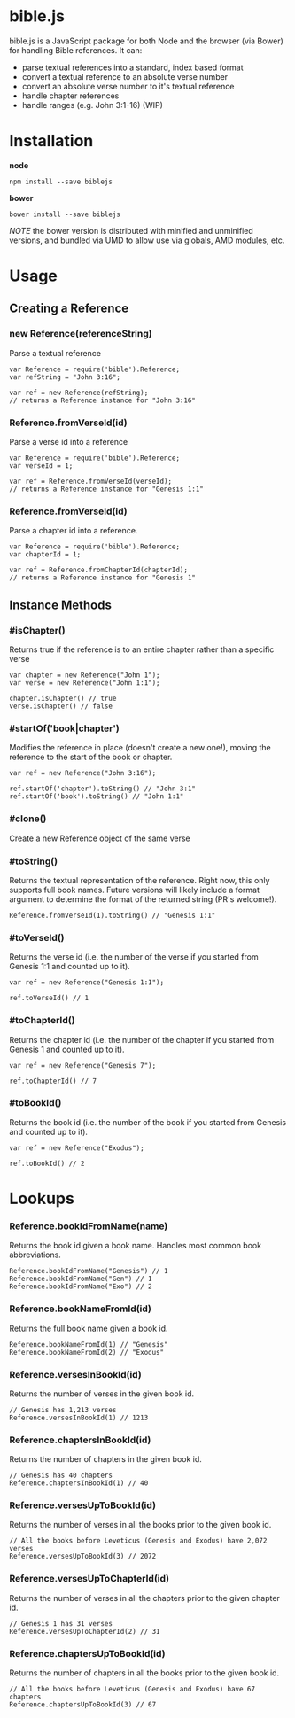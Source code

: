# bible.js

bible.js is a JavaScript package for both Node and the browser (via Bower) for handling Bible references. It can:

  * parse textual references into a standard, index based format
  * convert a textual reference to an absolute verse number
  * convert an absolute verse number to it's textual reference
  * handle chapter references
  * handle ranges (e.g. John 3:1-16) (WIP)

# Installation

**node**
    
    npm install --save biblejs

**bower**

    bower install --save biblejs

*NOTE* the bower version is distributed with minified and unminified versions, and bundled via UMD to allow use via globals, AMD modules, etc.

# Usage

## Creating a Reference

### new Reference(referenceString)
Parse a textual reference

    var Reference = require('bible').Reference;
    var refString = "John 3:16";
    
    var ref = new Reference(refString);
    // returns a Reference instance for "John 3:16"


### Reference.fromVerseId(id)
Parse a verse id into a reference

    var Reference = require('bible').Reference;
    var verseId = 1;
    
    var ref = Reference.fromVerseId(verseId);
    // returns a Reference instance for "Genesis 1:1"


### Reference.fromVerseId(id)
Parse a chapter id into a reference.

    var Reference = require('bible').Reference;
    var chapterId = 1;
    
    var ref = Reference.fromChapterId(chapterId);
    // returns a Reference instance for "Genesis 1"


## Instance Methods

### #isChapter()
Returns true if the reference is to an entire chapter rather than a specific verse

    var chapter = new Reference("John 1");
    var verse = new Reference("John 1:1");
    
    chapter.isChapter() // true
    verse.isChapter() // false


### #startOf('book|chapter')
Modifies the reference in place (doesn't create a new one!), moving the reference to the start of the book or chapter.

    var ref = new Reference("John 3:16");
    
    ref.startOf('chapter').toString() // "John 3:1"
    ref.startOf('book').toString() // "John 1:1"


### #clone()
Create a new Reference object of the same verse


### #toString()
Returns the textual representation of the reference. Right now, this only supports full book names. Future versions will likely include a format argument to determine the format of the returned string (PR's welcome!).
    
    Reference.fromVerseId(1).toString() // "Genesis 1:1"


### #toVerseId()
Returns the verse id (i.e. the number of the verse if you started from Genesis 1:1 and counted up to it).

    var ref = new Reference("Genesis 1:1");
    
    ref.toVerseId() // 1


### #toChapterId()
Returns the chapter id (i.e. the number of the chapter if you started from Genesis 1 and counted up to it).

    var ref = new Reference("Genesis 7");
    
    ref.toChapterId() // 7


### #toBookId()
Returns the book id (i.e. the number of the book if you started from Genesis and counted up to it).

    var ref = new Reference("Exodus");
    
    ref.toBookId() // 2


# Lookups

### Reference.bookIdFromName(name)
Returns the book id given a book name. Handles most common book abbreviations.

    Reference.bookIdFromName("Genesis") // 1
    Reference.bookIdFromName("Gen") // 1
    Reference.bookIdFromName("Exo") // 2

### Reference.bookNameFromId(id)
Returns the full book name given a book id.

    Reference.bookNameFromId(1) // "Genesis"
    Reference.bookNameFromId(2) // "Exodus"


### Reference.versesInBookId(id)
Returns the number of verses in the given book id.
    
    // Genesis has 1,213 verses
    Reference.versesInBookId(1) // 1213


### Reference.chaptersInBookId(id)
Returns the number of chapters in the given book id.

    // Genesis has 40 chapters
    Reference.chaptersInBookId(1) // 40


### Reference.versesUpToBookId(id)
Returns the number of verses in all the books prior to the given book id.

    // All the books before Leveticus (Genesis and Exodus) have 2,072 verses
    Reference.versesUpToBookId(3) // 2072


### Reference.versesUpToChapterId(id)
Returns the number of verses in all the chapters prior to the given chapter id.

    // Genesis 1 has 31 verses
    Reference.versesUpToChapterId(2) // 31


### Reference.chaptersUpToBookId(id)
Returns the number of chapters in all the books prior to the given book id.

    // All the books before Leveticus (Genesis and Exodus) have 67 chapters
    Reference.chaptersUpToBookId(3) // 67


